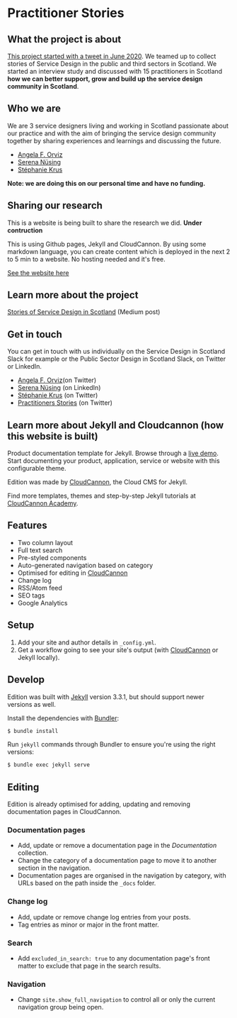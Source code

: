 # Practitioner Stories

## What the project is about
[This project started with a tweet in June 2020](https://medium.com/@angelaforviz/remember-that-tweet-8b36dbae82bc). We teamed up to collect stories of Service Design in the public and third sectors in Scotland. We started an interview study and discussed with 15 practitioners in Scotland **how we can better support, grow and build up the service design community in Scotland**.

## Who we are
We are 3 service designers living and working in Scotland passionate about our practice and with the aim of bringing the service design community together by sharing experiences and learnings and discussing the future.
- [Angela F. Orviz](https://twitter.com/Artmadillo)
- [Serena Nüsing](https://www.linkedin.com/in/serena-n%C3%BCsing-543295173/)
- [Stéphanie Krus](https://twitter.com/StephanieKrus)

**Note: we are doing this on our personal time and have no funding.**

## Sharing our research

This is a website is being built to share the research we did. **Under contruction**

This is using Github pages, Jekyll and CloudCannon. By using some markdown language, you can create content which is deployed in the next 2 to 5 min to a website. No hosting needed and it's free.

[See the website here](https://stephanie-K.github.io/practitioner-stories/)


## Learn more about the project

[Stories of Service Design in Scotland](https://practitionerstories.medium.com/stories-of-service-design-in-scotland-8f267710a2ba) (Medium post)


## Get in touch

You can get in touch with us individually on the Service Design in Scotland Slack for example or the Public Sector Design in Scotland Slack, on Twitter or LinkedIn.
- [Angela F. Orviz](https://twitter.com/Artmadillo)(on Twitter)
- [Serena Nüsing](https://www.linkedin.com/in/serena-n%C3%BCsing-543295173/) (on LinkedIn)
- [Stéphanie Krus](https://twitter.com/StephanieKrus) (on Twitter)
- [Practitioners Stories](https://twitter.com/PractitionerSt1) (on Twitter)


## Learn more about Jekyll and Cloudcannon (how this website is built)

Product documentation template for Jekyll. Browse through a [live demo](https://long-pig.cloudvent.net/).
Start documenting your product, application, service or website with this configurable theme.

Edition was made by [CloudCannon](http://cloudcannon.com/), the Cloud CMS for Jekyll.

Find more templates, themes and step-by-step Jekyll tutorials at [CloudCannon Academy](https://learn.cloudcannon.com/).

## Features

* Two column layout
* Full text search
* Pre-styled components
* Auto-generated navigation based on category
* Optimised for editing in [CloudCannon](http://cloudcannon.com/)
* Change log
* RSS/Atom feed
* SEO tags
* Google Analytics

## Setup

1. Add your site and author details in `_config.yml`.
2. Get a workflow going to see your site's output (with [CloudCannon](https://app.cloudcannon.com/) or Jekyll locally).

## Develop

Edition was built with [Jekyll](http://jekyllrb.com/) version 3.3.1, but should support newer versions as well.

Install the dependencies with [Bundler](http://bundler.io/):

~~~bash
$ bundle install
~~~

Run `jekyll` commands through Bundler to ensure you're using the right versions:

~~~bash
$ bundle exec jekyll serve
~~~

## Editing

Edition is already optimised for adding, updating and removing documentation pages in CloudCannon.

### Documentation pages

* Add, update or remove a documentation page in the *Documentation* collection.
* Change the category of a documentation page to move it to another section in the navigation.
* Documentation pages are organised in the navigation by category, with URLs based on the path inside the `_docs` folder.

### Change log

* Add, update or remove change log entries from your posts.
* Tag entries as minor or major in the front matter.

### Search

* Add `excluded_in_search: true` to any documentation page's front matter to exclude that page in the search results.

### Navigation

* Change `site.show_full_navigation` to control all or only the current navigation group being open.
